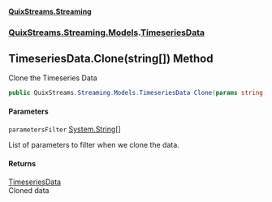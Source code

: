 #### [QuixStreams.Streaming](index.md 'index')
### [QuixStreams.Streaming.Models](QuixStreams.Streaming.Models.md 'QuixStreams.Streaming.Models').[TimeseriesData](TimeseriesData.md 'QuixStreams.Streaming.Models.TimeseriesData')

## TimeseriesData.Clone(string[]) Method

Clone the Timeseries Data

```csharp
public QuixStreams.Streaming.Models.TimeseriesData Clone(params string[] parametersFilter);
```
#### Parameters

<a name='QuixStreams.Streaming.Models.TimeseriesData.Clone(string[]).parametersFilter'></a>

`parametersFilter` [System.String](https://docs.microsoft.com/en-us/dotnet/api/System.String 'System.String')[[]](https://docs.microsoft.com/en-us/dotnet/api/System.Array 'System.Array')

List of parameters to filter when we clone the data.

#### Returns
[TimeseriesData](TimeseriesData.md 'QuixStreams.Streaming.Models.TimeseriesData')  
Cloned data